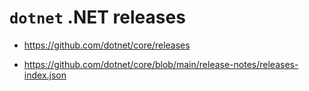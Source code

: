 # `dotnet` .NET releases


*   https://github.com/dotnet/core/releases

*   https://github.com/dotnet/core/blob/main/release-notes/releases-index.json